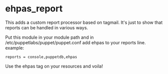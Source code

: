 ehpas_report
============
This adds a custom report processor based on tagmail. It's just to show that reports can be handled in 
various ways.

Put this module in your module path and in /etc/puppetlabs/puppet/puppet.conf add ehpas to your reports line.
example:
```
reports = console,puppetdb,ehpas
```

Use the ehpas tag on your resources and voila!

